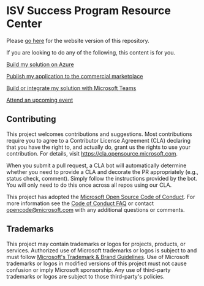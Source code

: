 # ISV Success Program Resource Center

Please [go here](https://azure.github.io/isv-success-program-resources) for the website version of this repository.

If you are looking to do any of the following, this content is for you.

[Build my solution on Azure](https://azuresaasguide.com/)

[Publish my application to the commercial marketplace](https://azure.github.io/isv-success-program-resources/marketplace)

[Build or integrate my solution with Microsoft Teams](https://azure.github.io/isv-success-program-resources/teams)

[Attend an upcoming event](https://azure.github.io/isv-success-program-resources/#attend-an-event)

## Contributing

This project welcomes contributions and suggestions.  Most contributions require you to agree to a
Contributor License Agreement (CLA) declaring that you have the right to, and actually do, grant us
the rights to use your contribution. For details, visit https://cla.opensource.microsoft.com.

When you submit a pull request, a CLA bot will automatically determine whether you need to provide
a CLA and decorate the PR appropriately (e.g., status check, comment). Simply follow the instructions
provided by the bot. You will only need to do this once across all repos using our CLA.

This project has adopted the [Microsoft Open Source Code of Conduct](https://opensource.microsoft.com/codeofconduct/).
For more information see the [Code of Conduct FAQ](https://opensource.microsoft.com/codeofconduct/faq/) or
contact [opencode@microsoft.com](mailto:opencode@microsoft.com) with any additional questions or comments.

## Trademarks

This project may contain trademarks or logos for projects, products, or services. Authorized use of Microsoft 
trademarks or logos is subject to and must follow 
[Microsoft's Trademark & Brand Guidelines](https://www.microsoft.com/en-us/legal/intellectualproperty/trademarks/usage/general).
Use of Microsoft trademarks or logos in modified versions of this project must not cause confusion or imply Microsoft sponsorship.
Any use of third-party trademarks or logos are subject to those third-party's policies.
